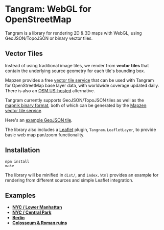 Tangram: WebGL for OpenStreetMap
===

Tangram is a library for rendering 2D & 3D maps with WebGL, using GeoJSON/TopoJSON or binary vector tiles.

## Vector Tiles

Instead of using traditional image tiles, we render from **vector tiles** that contain the underlying source geometry for each tile's bounding box.

Mapzen provides a free [vector tile service](http://mapzen.com/vector/) that can be used with Tangram for OpenStreetMap base layer data, with worldwide coverage updated daily. There is also an [OSM.US-hosted](http://openstreetmap.us/~migurski/vector-datasource/) alternative.

Tangram currently supports GeoJSON/TopoJSON tiles as well as the [mapnik binary format](https://github.com/mapbox/vector-tile-spec), both of which can be generated by the [Mapzen vector tile service](http://mapzen.com/vector/).

Here's an [example GeoJSON tile](http://vector.mapzen.com/osm/all/14/4826/6161.json).

The library also includes a [Leaflet](http://leafletjs.com) plugin, `Tangram.LeafletLayer`, to provide basic web map pan/zoom functionality.

## Installation

```
npm install
make
```

The library will be minified in `dist/`, and `index.html` provides an example for rendering from different sources and simple Leaflet integration.

## Examples

- [**NYC / Lower Manhattan**](http://vector.io/vector-map/#mapzen,40.70479834544056,-74.0057945251465,15)
- [**NYC / Central Park**](http://vector.io/vector-map/#mapzen,40.78004586258099,-73.96652698516847,16)
- [**Berlin**](http://vector.io/vector-map/#mapzen,52.52177659937554,13.373343944549562,16)
- [**Colosseum & Roman ruins**](http://vector.io/vector-map/#mapzen,41.889367479706124,12.488912343978884,17)
